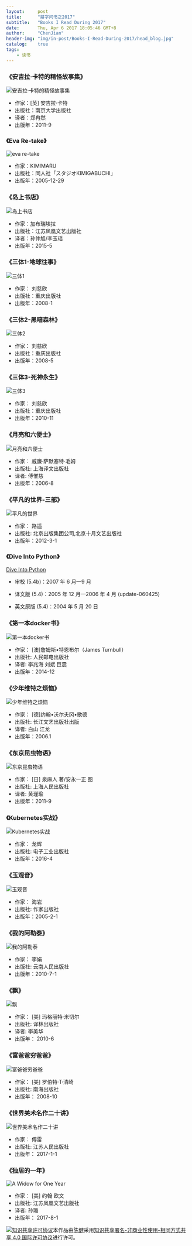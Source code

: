 ```yaml
---
layout:     post
title:      "耕字问书之2017"
subtitle:   "Books I Read During 2017"
date:       Thu, Apr 6 2017 18:05:46 GMT+8
author:     "ChenJian"
header-img: "img/in-post/Books-I-Read-During-2017/head_blog.jpg"
catalog:    true
tags:
    - 读书
---
```

### 《安吉拉·卡特的精怪故事集》![安吉拉·卡特的精怪故事集](https://img1.doubanio.com/lpic/s6870889.jpg)- 作家：[英] 安吉拉·卡特- 出版社：南京大学出版社- 译者：郑冉然- 出版年：2011-9### 《Eva Re-take》![eva re-take](https://img3.doubanio.com/lpic/s6951611.jpg)- 作家：KIMIMARU - 出版社：同人社「スタジオKIMIGABUCHI」- 出版年：2005-12-29### 《岛上书店》![岛上书店](https://img3.doubanio.com/lpic/s28049685.jpg)- 作家：加布瑞埃拉- 出版社：江苏凤凰文艺出版社- 译者：孙仲旭/李玉瑶 - 出版年：2015-5### 《三体1-地球往事》![三体1](https://img1.doubanio.com/lpic/s2768378.jpg)- 作家： 刘慈欣 - 出版社：重庆出版社- 出版年：2008-1### 《三体2-黑暗森林》![三体2](https://img3.doubanio.com/lpic/s4542660.jpg)- 作家： 刘慈欣 - 出版社：重庆出版社- 出版年：2008-5### 《三体3-死神永生》![三体3](https://img3.doubanio.com/lpic/s26012674.jpg)- 作家： 刘慈欣 - 出版社：重庆出版社- 出版年：2010-11### 《月亮和六便士》![月亮和六便士](https://img1.doubanio.com/lpic/s2659208.jpg)- 作家： 威廉·萨默塞特·毛姆  - 出版社: 上海译文出版社- 译者:  傅惟慈- 出版年：2006-8


### 《平凡的世界-三部》![平凡的世界](https://img3.doubanio.com/lpic/s27449344.jpg)- 作家： 路遥 - 出版社: 北京出版集团公司,北京十月文艺出版社- 出版年：2012-3-1

### 《Dive Into Python》

[Dive Into Python](http://www.kuqin.com/docs/diveintopythonzh-cn-5.4b/html/toc/index.html)

- 审校 (5.4b)：2007 年 6 月—9 月

- 译文版 (5.4)：2005 年 12 月—2006 年 4 月 (update-060425)

- 英文原版 (5.4)：2004 年 5 月 20 日

### 《第一本docker书》

![第一本docker书](https://img1.doubanio.com/lpic/s27967469.jpg)

- 作家： [澳]詹姆斯•特恩布尔（James Turnbull）  - 出版社:  人民邮电出版社- 译者:  李兆海 刘斌 巨震- 出版年：2014-12

### 《少年维特之烦恼》

![少年维特之烦恼](https://img3.doubanio.com/lpic/s2899473.jpg)

- 作家： [德]约翰•沃尔夫冈•歌德 - 出版社:  长江文艺出版社出版- 译者:  白山 江龙- 出版年：2006.1### 《东京昆虫物语》

![东京昆虫物语](https://img3.doubanio.com/lpic/s6892880.jpg)

- 作家： [日] 泉麻人 著/安永一正 图 - 出版社:  上海人民出版社- 译者:   黄瑾瑜- 出版年：2011-9
### 《Kubernetes实战》

![Kubernetes实战](https://img1.doubanio.com/lpic/s28627908.jpg)

- 作家： 龙辉- 出版社:  电子工业出版社- 出版年：2016-4

### 《玉观音》

![玉观音](https://img3.doubanio.com/lpic/s1409485.jpg)

- 作家： 海岩- 出版社:  作家出版社- 出版年：2005-2-1### 《我的阿勒泰》

![我的阿勒泰](https://img1.doubanio.com/lpic/s6180859.jpg)

- 作家： 李娟- 出版社:  云南人民出版社- 出版年：2010-7-1

### 《飘》

![飘](https://img3.doubanio.com/lpic/s29479921.jpg)

- 作家：  [美] 玛格丽特·米切尔 - 出版社:  译林出版社- 译者:  李美华- 出版年： 2010-6

### 《富爸爸穷爸爸》

![富爸爸穷爸爸](https://img3.doubanio.com/lpic/s3354143.jpg)

- 作家：  [美] 罗伯特·T·清崎  - 出版社:  南海出版社- 出版年： 2008-10

### 《世界美术名作二十讲》

![世界美术名作二十讲](https://img3.doubanio.com/lpic/s29289440.jpg)

- 作家：  傅雷- 出版社:  江苏人民出版社- 出版年： 2017-1-1

### 《独居的一年》

![A Widow for One Year](https://img3.doubanio.com/lpic/s29488810.jpg)

- 作家：   [美] 约翰·欧文 - 出版社:  江苏凤凰文艺出版社- 译者:  孙璐 - 出版年： 2017-8-1


<a rel="license" href="http://creativecommons.org/licenses/by-nc-sa/4.0/"><img alt="知识共享许可协议" style="border-width:0" src="https://i.creativecommons.org/l/by-nc-sa/4.0/88x31.png" /></a>本作品由<a xmlns:cc="http://creativecommons.org/ns#" href="https://o-my-chenjian.com/2017/04/06/Books-I-Read-During-2017/" property="cc:attributionName" rel="cc:attributionURL">陈健</a>采用<a rel="license" href="http://creativecommons.org/licenses/by-nc-sa/4.0/">知识共享署名-非商业性使用-相同方式共享 4.0 国际许可协议</a>进行许可。